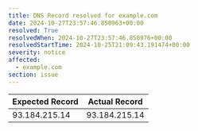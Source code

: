 ```yaml
---
title: DNS Record resolved for example.com
date: 2024-10-27T23:57:46.850963+00:00
resolved: True
resolvedWhen: 2024-10-27T23:57:46.850976+00:00
resolvedStartTime: 2024-10-25T21:09:43.191474+00:00
severity: notice
affected:
  - example.com
section: issue
---
```


| Expected Record  | Actual Record  |
|------------------|----------------|
| 93.184.215.14 | 93.184.215.14 |
